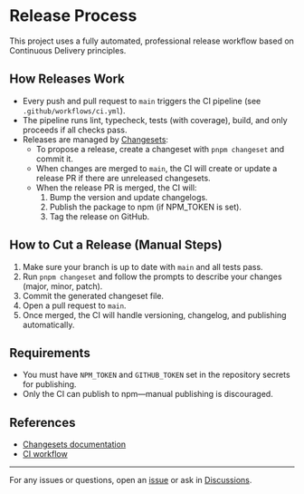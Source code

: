 # Release Process

This project uses a fully automated, professional release workflow based on Continuous Delivery principles.

## How Releases Work

- Every push and pull request to `main` triggers the CI pipeline (see `.github/workflows/ci.yml`).
- The pipeline runs lint, typecheck, tests (with coverage), build, and only proceeds if all checks pass.
- Releases are managed by [Changesets](https://github.com/changesets/changesets):
  - To propose a release, create a changeset with `pnpm changeset` and commit it.
  - When changes are merged to `main`, the CI will create or update a release PR if there are unreleased changesets.
  - When the release PR is merged, the CI will:
    1. Bump the version and update changelogs.
    2. Publish the package to npm (if NPM_TOKEN is set).
    3. Tag the release on GitHub.

## How to Cut a Release (Manual Steps)

1. Make sure your branch is up to date with `main` and all tests pass.
2. Run `pnpm changeset` and follow the prompts to describe your changes (major, minor, patch).
3. Commit the generated changeset file.
4. Open a pull request to `main`.
5. Once merged, the CI will handle versioning, changelog, and publishing automatically.

## Requirements

- You must have `NPM_TOKEN` and `GITHUB_TOKEN` set in the repository secrets for publishing.
- Only the CI can publish to npm—manual publishing is discouraged.

## References
- [Changesets documentation](https://github.com/changesets/changesets)
- [CI workflow](../.github/workflows/ci.yml)

---

For any issues or questions, open an [issue](https://github.com/edmolima/typeengine/issues) or ask in [Discussions](https://github.com/edmolima/typeengine/discussions).
